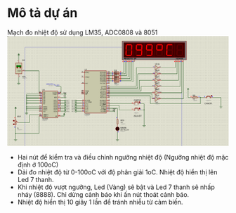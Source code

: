 # Mô tả dự án
Mạch đo nhiệt độ sử dụng LM35, ADC0808 và 8051
![plot](https://github.com/PhamVietThinh2803/Temperature-Measuring-Circuit/blob/main/Simulation%20Circuit.png)
+ Hai nút để kiểm tra và điều chỉnh ngưỡng nhiệt độ (Ngưỡng nhiệt độ mặc định ở 100oC)
+ Dải đo nhiệt độ từ 0-100oC với độ phân giải 1oC. Nhiệt độ hiển thị lên Led 7 thanh.
+ Khi nhiệt độ vượt ngưỡng, Led (Vàng) sẽ bật và Led 7 thanh sẽ nhấp nháy (8888). Chỉ dừng cảnh báo khi ấn nút thoát cảnh báo.
+ Nhiệt độ hiển thị 10 giây 1 lần để tránh nhiễu từ cảm biến.
